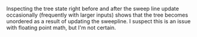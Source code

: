 Inspecting the tree state right before and after the sweep line update occasionally (frequently with larger inputs) shows that the tree becomes unordered as a result of updating the sweepline. I suspect this is an issue with floating point math, but I'm not certain.